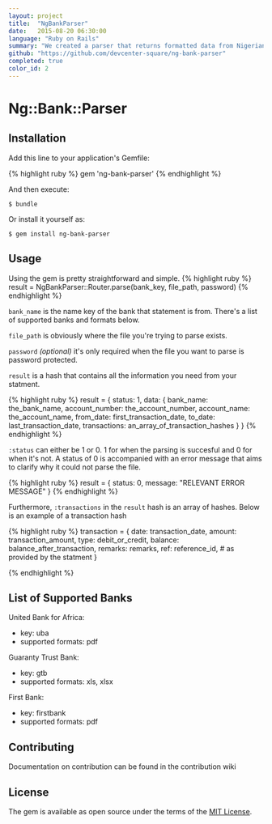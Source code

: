 ```yaml
---
layout: project
title:  "NgBankParser"
date:   2015-08-20 06:30:00
language: "Ruby on Rails"
summary: "We created a parser that returns formatted data from Nigerian bank statements"
github: "https://github.com/devcenter-square/ng-bank-parser"
completed: true
color_id: 2
---
```


# Ng::Bank::Parser

## Installation

Add this line to your application's Gemfile:

{% highlight ruby %}
gem 'ng-bank-parser'
{% endhighlight %}

And then execute:

    $ bundle

Or install it yourself as:

    $ gem install ng-bank-parser

## Usage

Using the gem is pretty straightforward and simple.
{% highlight ruby %}
result = NgBankParser::Router.parse(bank_key, file_path, password)
{% endhighlight %}

`bank_name` is the name key of the bank that statement is from. There's a list of supported banks and formats below.

`file_path` is obviously where the file you're trying to parse exists.

`password` *(optional)* it's only required when the file you want to parse is password protected.

`result` is a hash that contains all the information you need from your statment.

{% highlight ruby %}
result = {
    status: 1,
    data: {
        bank_name: the_bank_name,
        account_number: the_account_number,
        account_name: the_account_name,
        from_date: first_transaction_date,
        to_date: last_transaction_date,
        transactions: an_array_of_transaction_hashes
    }
}
{% endhighlight %}

`:status` can either be 1 or 0. 1 for when the parsing is succesful and 0 for when it's not. A status of 0 is accompanied with an error message that aims to clarify why it could not parse the file.

{% highlight ruby %}
result = {
    status: 0,
    message: "RELEVANT ERROR MESSAGE"
}
{% endhighlight %}

Furthermore, `:transactions` in the `result` hash is an array of hashes. Below is an example of a transaction hash

{% highlight ruby %}
transaction = {
    date: transaction_date,
    amount: transaction_amount,
    type: debit_or_credit,
    balance: balance_after_transaction,
    remarks: remarks,
    ref: reference_id, # as provided by the statment
}
    
{% endhighlight %}

## List of Supported Banks

United Bank for Africa: 
- key: uba
- supported formats: pdf

Guaranty Trust Bank: 
- key: gtb
- supported formats: xls, xlsx
    
First Bank: 
- key: firstbank
- supported formats: pdf

## Contributing

Documentation on contribution can be found in the contribution wiki

## License

The gem is available as open source under the terms of the [MIT License](http://opensource.org/licenses/MIT).


